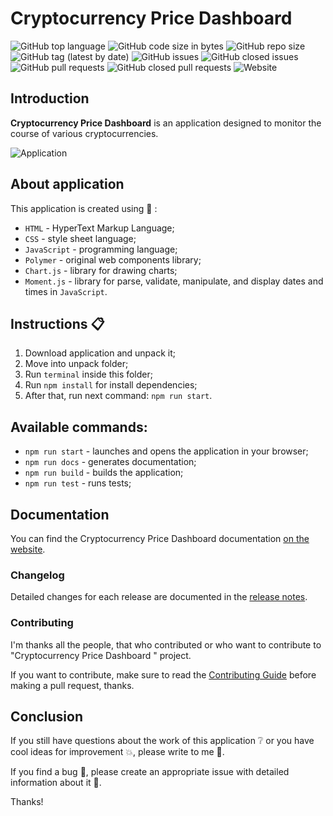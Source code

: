 # Cryptocurrency Price Dashboard 
![GitHub top language](https://img.shields.io/github/languages/top/CreativeRusBear/Cryptocurrency-Pice-Dashboard-App) 
![GitHub code size in bytes](https://img.shields.io/github/languages/code-size/CreativeRusBear/Cryptocurrency-Pice-Dashboard-App) 
![GitHub repo size](https://img.shields.io/github/repo-size/CreativeRusBear/Cryptocurrency-Pice-Dashboard-App)
![GitHub tag (latest by date)](https://img.shields.io/github/v/tag/CreativeRusBear/Cryptocurrency-Pice-Dashboard-App) 
![GitHub issues](https://img.shields.io/github/issues/CreativeRusBear/Cryptocurrency-Pice-Dashboard-App)
![GitHub closed issues](https://img.shields.io/github/issues-closed/CreativeRusBear/Cryptocurrency-Pice-Dashboard-App)
![GitHub pull requests](https://img.shields.io/github/issues-pr/CreativeRusBear/Cryptocurrency-Pice-Dashboard-App)
![GitHub closed pull requests](https://img.shields.io/github/issues-pr-closed/CreativeRusBear/Cryptocurrency-Pice-Dashboard-App)
![Website](https://img.shields.io/website?url=https%3A%2F%2Fcreativerusbear.github.io%2FCryptocurrency-Pice-Dashboard-App%2F)

## Introduction

**Cryptocurrency Price Dashboard** is an application designed to monitor the course of various cryptocurrencies. 

![Application](https://user-images.githubusercontent.com/37180024/73206591-388c5280-4154-11ea-9fdb-2ef5dfa7cbf6.gif)


## About application

This application is created using :bookmark_tabs: :
 * `HTML` - HyperText Markup Language;
 * `CSS` - style sheet language;
 * `JavaScript` - programming language;
 * `Polymer` - original web components library;
 * `Chart.js` - library for drawing charts;
 * `Moment.js` - library for parse, validate, manipulate, and display dates and times in `JavaScript`.
 
## Instructions :clipboard:

1. Download application and unpack it;
2. Move into unpack folder;
3. Run `terminal` inside this folder;
4. Run `npm install` for install dependencies;
5. After that, run next command: `npm run start`.

## Available commands:
- ```npm run start``` - launches and opens the application in your browser;
- ```npm run docs``` - generates documentation;
- ```npm run build``` - builds the application;
- ```npm run test``` - runs tests;

## Documentation

You can find the Cryptocurrency Price Dashboard documentation [on the website](https://creativerusbear.github.io/Cryptocurrency-Pice-Dashboard-App/).

### Changelog

Detailed changes for each release are documented in the [release notes](CHANGELOG.md).

### Contributing

I'm thanks all the people, that who contributed or who want to contribute to "Cryptocurrency Price Dashboard " project.

If you want to contribute, make sure to read the [Contributing Guide](CONTRIBUTING.md) before making a pull request, thanks.

## Conclusion

If you still have questions about the work of this application :grey_question: or you have cool ideas for improvement :boom:, please write to me :email:.

If you find a bug :bug:, please create an appropriate issue with detailed information about it :speech_balloon:.

Thanks!
